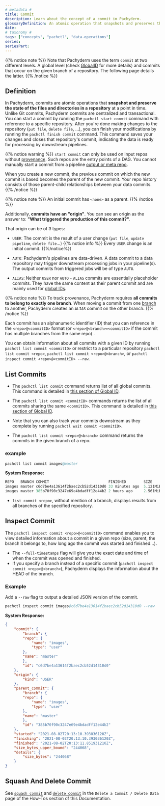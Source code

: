 ```yaml
---
# metadata # 
title: Commit
description: Learn about the concept of a commit in Pachyderm. 
glossaryDefinition: An atomic operation that snapshots and preserves the state of files/directories within a repository.
date: 
# taxonomy #
tags: ["concepts", "pachctl", "data-operations"]
series:
seriesPart:
--- 
```


{{% notice note %}}
Note that Pachyderm uses the term `commit` at two different levels. A global level (check [GlobalID](../../advanced-concepts/globalID) for more details) and commits that occur on the given branch of a repository. The following page details the latter. 
{{% /notice %}}

## Definition

In Pachyderm, commits are atomic operations that **snapshot and preserve the state of
the files and directories in a repository** at a point in time. 
Unlike Git commits, Pachyderm commits are centralized and transactional.
You can start a commit by running the `pachctl start commit` command with reference
to a specific repository. 
After you're done making changes to the repository (`put file`, `delete file`, ...),
you can finish your modifications by running the `pachctl finish commit` command.
This command saves your changes and closes that repository's commit,
indicating the data is ready for processing by downstream pipelines.

{{% notice warning %}}
`start commit` can only be used on input repos without [provenance](./provenance.md). Such repos are the entry points of a DAG. You cannot manually start a commit from a pipeline [output or meta repo](./repo.md).

When you create a new commit, the previous commit on which the new commit is based becomes the parent of the new commit. Your repo history consists of those parent-child relationships between your data commits.
{{% /notice %}}

{{% notice note %}}
An initial commit has `<none>` as a parent.
{{% /notice  %}}

Additionally, **commits have an "origin"**. You can see an origin as the answer to: **"What triggered the production of this commit?"**.

That origin can be of 3 types:

- `USER`: The commit is the result of a user change (`put file`, `update pipeline`, `delete file`...)
  {{% notice info %}}
  Every `USER` change is an initial commit.
  {{%/notice%}}

- `AUTO`: Pachyderm's pipelines are data-driven. A data commit to a data repository may
    trigger downstream processing jobs in your pipeline(s). The output commits from
    triggered jobs will be of type `AUTO`.
- `ALIAS`: Neither `USER` nor `AUTO` - `ALIAS` commits are essentially placeholder commits.
    They have the same content as their parent commit and are mainly used for [global IDs](../../advanced-concepts/globalID/).


{{% notice note %}}
To track provenance, Pachyderm requires **all commits to belong to exactly one branch**. When moving a commit from one [branch](./branch.md) to another, Pachyderm creates an `ALIAS` commit on the other branch.
{{% /notice %}}


Each commit has an alphanumeric identifier (ID) that you can reference in the `<repo>@<commitID>` format (or `<repo>@<branch>=<commitID>` if the commit has multiple branches from the same repo) .

You can obtain information about all commits with a given ID
by running `pachctl list commit <commitID>` or restrict to a particular repository `pachctl list commit <repo>`,
`pachctl list commit <repo>@<branch>`, or `pachctl inspect commit <repo>@<commitID> --raw`.

## List Commits
- The `pachctl list commit` command returns list of all global commits. This command is detailed in [this section of Global ID](../../advanced-concepts/globalID/#list-all-global-commits-and-global-jobs).

- The `pachctl list commit <commitID>` commands returns the list of all commits sharing the same `<commitID>`. This command is detailed in [this section of Global ID](../../advanced-concepts/globalID/#list-all-commits-and-jobs-with-a-global-id). 

- Note that you can also track your commits downstream as they complete by running `pachctl wait commit <commitID>`. 

- The `pachctl list commit <repo>@<branch>` command returns the commits in the given branch of a repo.

###  example
```s
pachctl list commit images@master
```

**System Response:**

```s
REPO   BRANCH COMMIT                           FINISHED        SIZE       ORIGIN DESCRIPTION
images master c6d7be4a13614f2baec2cb52d14310d0 33 minutes ago  5.121MiB    USER
images master 385b70f90c3247e69e4bdadff12e44b2 2 hours ago     2.561MiB    USER
```

- `list commit <repo>`, without mention of a branch, displays results from all branches of the specified repository.

## Inspect Commit
The `pachctl inspect commit <repo>@<commitID>` command enables you to view detailed
information about a commit in a given repo (size, parent, the branch it belongs to,
how long ago the commit was started and finished...).

- The `--full-timestamps` flag will give you the exact date and time
of when the commit was opened and finished.
- If you specify a branch instead of a specific commit (`pachctl inspect commit <repo>@<branch>`),
Pachyderm displays the information about the HEAD of the branch.

###  Example
Add a `--raw` flag to output a detailed JSON version of the commit.
```s
pachctl inspect commit images@c6d7be4a13614f2baec2cb52d14310d0 --raw
```

**System Response:**

```json
{
    "commit": {
        "branch": {
        "repo": {
            "name": "images",
            "type": "user"
        },
        "name": "master"
        },
        "id": "c6d7be4a13614f2baec2cb52d14310d0"
    },
    "origin": {
        "kind": "USER"
    },
    "parent_commit": {
        "branch": {
        "repo": {
            "name": "images",
            "type": "user"
        },
        "name": "master"
        },
        "id": "385b70f90c3247e69e4bdadff12e44b2"
    },
    "started": "2021-08-02T20:13:10.393036120Z",
    "finishing": "2021-08-02T20:13:10.393036120Z",
    "finished": "2021-08-02T20:13:11.851931210Z",
    "size_bytes_upper_bound": "244068",
    "details": {
        "size_bytes": "244068"
    }
}
```

## Squash And Delete Commit

See [`squash commit`](../../../how-tos/basic-data-operations/removing-data-from-pachyderm/#squash-non-head-commits) and  [`delete commit`](../../../how-tos/basic-data-operations/removing-data-from-pachyderm/#delete-the-head-of-a-branch) in the `Delete a Commit / Delete Data` page of the How-Tos section of this Documentation.





